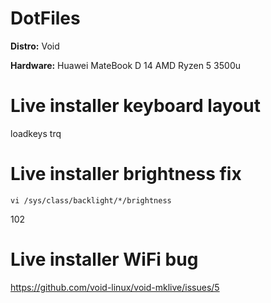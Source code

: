# DotFiles
<b>Distro:</b> Void

<b>Hardware:</b> Huawei MateBook D 14 AMD Ryzen 5 3500u

# Live installer keyboard layout
loadkeys trq

# Live installer brightness fix
<code>vi /sys/class/backlight/*/brightness</code>

102

# Live installer WiFi bug

https://github.com/void-linux/void-mklive/issues/5
